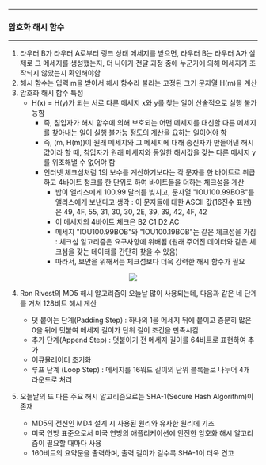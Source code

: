 -----
### 암호화 해시 함수
-----
1. 라우터 B가 라우터 A로부터 링크 상태 메세지를 받으면, 라우터 B는 라우터 A가 실제로 그 메세지를 생성했는지, 더 나아가 전달 과정 중에 누군가에 의해 메세지가 조작되지 않았는지 확인해야함
2. 해시 함수는 입력 m을 받아서 해시 함수라 불리는 고정된 크기 문자열 H(m)을 계산
3. 암호화 해시 함수 특성
   - H(x) = H(y)가 되는 서로 다른 메세지 x와 y를 찾는 일이 산술적으로 실행 불가능함
     + 즉, 침입자가 해시 함수에 의해 보호되는 어떤 메세지를 대신할 다른 메세지를 찾아내는 일이 실행 불가능 정도의 계산을 요하는 일이어야 함
     + 즉, (m, H(m))이 원래 메세지와 그 메세지에 대해 송신자가 만들어낸 해시값이라 할 때, 침입자가 원래 메세지와 동일한 해시값을 갖는 다른 메세지 y를 위조해낼 수 없어야 함
     + 인터넷 체크섬처럼 1의 보수를 계산하기보다는 각 문자를 한 바이트로 취급하고 4바이트 청크를 한 단위로 하여 바이트들을 더하는 체크섬을 계산
       * 밥이 앨리스에게 100.99 달러를 빚지고, 문자열 "IOU100.99BOB"를 앨리스에게 보낸다고 생각 : 이 문자들에 대한 ASCII 값(16진수 표현)은 49, 4F, 55, 31, 30, 30, 2E, 39, 39, 42, 4F, 42
       * 이 메세지의 4바이트 체크은 B2 C1 D2 AC
       * 메세지 "IOU100.99BOB"와 "IOU100.19BOB"는 같은 체크섬을 가짐 : 체크섬 알고리즘은 요구사항에 위배됨 (원래 주어진 데이터와 같은 체크섬을 갖는 데이터를 간단히 찾을 수 있음)
       * 따라서, 보안을 위해서는 체크섬보다 더욱 강력한 해시 함수가 필요
<div align="center">
<img src="https://github.com/user-attachments/assets/0caf4745-849c-4aba-b341-b71247fde28a">
</div>

4. Ron Rivest의 MD5 해시 알고리즘이 오늘날 많이 사용되는데, 다음과 같은 네 단계를 거쳐 128비트 해시 계산
   - 덧 붙이는 단계(Padding Step) : 하나의 1을 메세지 뒤에 붙이고 충분히 많은 0을 뒤에 덧붙여 메세지 길이가 단위 길이 조건을 만족시킴
   - 추가 단계(Append Step) : 덧붙이기 전 메세지 길이를 64비트로 표현하여 추가
   - 어큐뮬레이터 초기화
   - 루프 단계 (Loop Step) : 메세지를 16워드 길이의 단위 블록들로 나누어 4개 라운드로 처리

5. 오늘날의 또 다른 주요 해시 알고리즘으로는 SHA-1(Secure Hash Algorithm)이 존재
   - MD5의 전신인 MD4 설계 시 사용된 원리와 유사한 원리에 기초
   - 미국 연방 표준으로서 미국 연방의 애플리케이션에 안전한 암호화 해시 알고리즘이 필요할 때마다 사용
   - 160비트의 요약문을 출력하며, 출력 길이가 길수록 SHA-1이 더욱 견고
